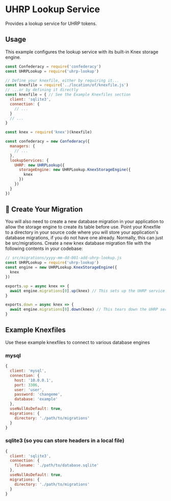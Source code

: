 # UHRP Lookup Service

Provides a lookup service for UHRP tokens.

## Usage

This example configures the lookup service with its built-in Knex storage engine.

```js
const Confederacy = require('confederacy')
const UHRPLookup = require('uhrp-lookup')

// Define your knexfile, either by requiring it...
const knexfile = require('../location/of/knexfile.js')
// ...or by defining it directly
const knexfile = { // See the Example Knexfiles section
  client: 'sqlite3',
  connection: {
    // ...
  }
  // ...
}

const knex = require('knex')(knexfile)

const confederacy = new Confederacy({
  managers: {
    // ...
  },
  lookupServices: {
    UHRP: new UHRPLookup({
      storageEngine: new UHRPLookup.KnexStorageEngine({
        knex
      })
    })
  }
})
```

## 🔶 Create Your Migration

You will also need to create a new database migration in your application to allow the storage engine to create its table before use. Point your Knexfile to a directory in your source code where you will store your application's database migrations, if you do not have one already. Normally, this can just be src/migrations. Create a new knex database migration file with the following contents in your codebase:

```js
// src/migrations/yyyy-mm-dd-001-add-uhrp-lookup.js
const UHRPLookup = require('uhrp-lookup')
const engine = new UHRPLookup.KnexStorageEngine({
  knex
})

exports.up = async knex => {
  await engine.migrations[0].up(knex) // This sets up the UHRP service
}

exports.down = async knex => {
  await engine.migrations[0].down(knex) // This tears down the UHRP service
}
```

## Example Knexfiles

Use these example knexfiles to connect to various database engines

### mysql

```js
{
  client: 'mysql',
  connection: {
    host: '10.0.0.1',
    port: 3306,
    user: 'user',
    password: 'changeme',
    database: 'example'
  },
  useNullAsDefault: true,
  migrations: {
    directory: './path/to/migrations'
  }
}
```

### sqlite3 (so you can store headers in a local file)

```js
{
  client: 'sqlite3',
  connection: {
    filename: './path/to/database.sqlite'
  },
  useNullAsDefault: true,
  migrations: {
    directory: './path/to/migrations'
  }
}
```

